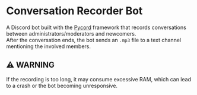 # Conversation Recorder Bot

A Discord bot built with the [Pycord](https://docs.pycord.dev/) framework that records conversations between administrators/moderators and newcomers.  
After the conversation ends, the bot sends an `.mp3` file to a text channel mentioning the involved members.

## ⚠️ WARNING
If the recording is too long, it may consume excessive RAM, which can lead to a crash or the bot becoming unresponsive.
